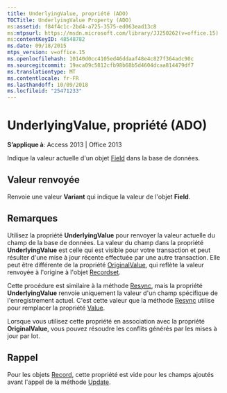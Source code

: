 ```yaml
---
title: UnderlyingValue, propriété (ADO)
TOCTitle: UnderlyingValue Property (ADO)
ms:assetid: f84f4c1c-2bd4-a725-3575-ed063ead13c8
ms:mtpsurl: https://msdn.microsoft.com/library/JJ250262(v=office.15)
ms:contentKeyID: 48548782
ms.date: 09/18/2015
mtps_version: v=office.15
ms.openlocfilehash: 10140d0cc4105ed46ddaaf48e4c827f364adc90c
ms.sourcegitcommit: 19aca09c5812cfb98b68b5d4604dcaa814479df7
ms.translationtype: MT
ms.contentlocale: fr-FR
ms.lasthandoff: 10/09/2018
ms.locfileid: "25471233"
---
```

# <a name="underlyingvalue-property-ado"></a>UnderlyingValue, propriété (ADO)


**S’applique à**: Access 2013 | Office 2013



Indique la valeur actuelle d'un objet [Field](field-object-ado.md) dans la base de données.

## <a name="return-value"></a>Valeur renvoyée

Renvoie une valeur **Variant** qui indique la valeur de l'objet **Field**.

## <a name="remarks"></a>Remarques

Utilisez la propriété **UnderlyingValue** pour renvoyer la valeur actuelle du champ de la base de données. La valeur du champ dans la propriété **UnderlyingValue** est celle qui est visible pour votre transaction et peut résulter d'une mise à jour récente effectuée par une autre transaction. Elle peut être différente de la propriété [OriginalValue](originalvalue-property-ado.md), qui reflète la valeur renvoyée à l'origine à l'objet [Recordset](recordset-object-ado.md).

Cette procédure est similaire à la méthode [Resync](resync-method-ado.md), mais la propriété **UnderlyingValue** renvoie uniquement la valeur d'un champ spécifique de l'enregistrement actuel. C'est cette valeur que la méthode [Resync](resync-method-ado.md) utilise pour remplacer la propriété [Value](value-property-ado.md).

Lorsque vous utilisez cette propriété en association avec la propriété **OriginalValue**, vous pouvez résoudre les conflits générés par les mises à jour par lot.

## <a name="record"></a>Rappel

Pour les objets [Record](record-object-ado.md), cette propriété est vide pour les champs ajoutés avant l'appel de la méthode [Update](update-method-ado.md).

